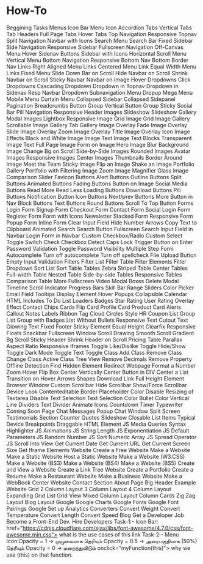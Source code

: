 # How-To
Beggining Tasks
Menus
Icon Bar
Menu Icon
Accordion
Tabs
Vertical Tabs
Tab Headers
Full Page Tabs
Hover Tabs
Top Navigation
Responsive Topnav
Split Navigation
Navbar with Icons
Search Menu
Search Bar
Fixed Sidebar
Side Navigation
Responsive Sidebar
Fullscreen Navigation
Off-Canvas Menu
Hover Sidenav Buttons
Sidebar with Icons
Horizontal Scroll Menu
Vertical Menu
Bottom Navigation
Responsive Bottom Nav
Bottom Border Nav Links
Right Aligned Menu Links
Centered Menu Link
Equal Width Menu Links
Fixed Menu
Slide Down Bar on Scroll
Hide Navbar on Scroll
Shrink Navbar on Scroll
Sticky Navbar
Navbar on Image
Hover Dropdowns
Click Dropdowns
Cascading Dropdown
Dropdown in Topnav
Dropdown in Sidenav
Resp Navbar Dropdown
Subnavigation Menu
Dropup
Mega Menu
Mobile Menu
Curtain Menu
Collapsed Sidebar
Collapsed Sidepanel
Pagination
Breadcrumbs
Button Group
Vertical Button Group
Sticky Social Bar
Pill Navigation
Responsive Header
Images
Slideshow
Slideshow Gallery
Modal Images
Lightbox
Responsive Image Grid
Image Grid
Image Gallery
Scrollable Image Gallery
Tab Gallery
Image Overlay Fade
Image Overlay Slide
Image Overlay Zoom
Image Overlay Title
Image Overlay Icon
Image Effects
Black and White Image
Image Text
Image Text Blocks
Transparent Image Text
Full Page Image
Form on Image
Hero Image
Blur Background Image
Change Bg on Scroll
Side-by-Side Images
Rounded Images
Avatar Images
Responsive Images
Center Images
Thumbnails
Border Around Image
Meet the Team
Sticky Image
Flip an Image
Shake an Image
Portfolio Gallery
Portfolio with Filtering
Image Zoom
Image Magnifier Glass
Image Comparison Slider
Favicon
Buttons
Alert Buttons
Outline Buttons
Split Buttons
Animated Buttons
Fading Buttons
Button on Image
Social Media Buttons
Read More Read Less
Loading Buttons
Download Buttons
Pill Buttons
Notification Button
Icon Buttons
Next/prev Buttons
More Button in Nav
Block Buttons
Text Buttons
Round Buttons
Scroll To Top Button
Forms
Login Form
Signup Form
Checkout Form
Contact Form
Social Login Form
Register Form
Form with Icons
Newsletter
Stacked Form
Responsive Form
Popup Form
Inline Form
Clear Input Field
Hide Number Arrows
Copy Text to Clipboard
Animated Search
Search Button
Fullscreen Search
Input Field in Navbar
Login Form in Navbar
Custom Checkbox/Radio
Custom Select
Toggle Switch
Check Checkbox
Detect Caps Lock
Trigger Button on Enter
Password Validation
Toggle Password Visibility
Multiple Step Form
Autocomplete
Turn off autocomplete
Turn off spellcheck
File Upload Button
Empty Input Validation
Filters
Filter List
Filter Table
Filter Elements
Filter Dropdown
Sort List
Sort Table
Tables
Zebra Striped Table
Center Tables
Full-width Table
Nested Table
Side-by-side Tables
Responsive Tables
Comparison Table
More
Fullscreen Video
Modal Boxes
Delete Modal
Timeline
Scroll Indicator
Progress Bars
Skill Bar
Range Sliders
Color Picker
Email Field
Tooltips
Display Element Hover
Popups
Collapsible
Calendar
HTML Includes
To Do List
Loaders
Badges
Star Rating
User Rating
Overlay Effect
Contact Chips
Cards
Flip Card
Profile Card
Product Card
Alerts
Callout
Notes
Labels
Ribbon
Tag Cloud
Circles
Style HR
Coupon
List Group
List Group with Badges
List Without Bullets
Responsive Text
Cutout Text
Glowing Text
Fixed Footer
Sticky Element
Equal Height
Clearfix
Responsive Floats
Snackbar
Fullscreen Window
Scroll Drawing
Smooth Scroll
Gradient Bg Scroll
Sticky Header
Shrink Header on Scroll
Pricing Table
Parallax
Aspect Ratio
Responsive Iframes
Toggle Like/Dislike
Toggle Hide/Show
Toggle Dark Mode
Toggle Text
Toggle Class
Add Class
Remove Class
Change Class
Active Class
Tree View
Remove Decimals
Remove Property
Offline Detection
Find Hidden Element
Redirect Webpage
Format a Number
Zoom Hover
Flip Box
Center Vertically
Center Button in DIV
Center a List
Transition on Hover
Arrows
Shapes
Download Link
Full Height Element
Browser Window
Custom Scrollbar
Hide Scrollbar
Show/Force Scrollbar
Device Look
Contenteditable Border
Placeholder Color
Disable Resizing of Textarea
Disable Text Selection
Text Selection Color
Bullet Color
Vertical Line
Dividers
Text Divider
Animate Icons
Countdown Timer
Typewriter
Coming Soon Page
Chat Messages
Popup Chat Window
Split Screen
Testimonials
Section Counter
Quotes Slideshow
Closable List Items
Typical Device Breakpoints
Draggable HTML Element
JS Media Queries
Syntax Highlighter
JS Animations
JS String Length
JS Exponentiation
JS Default Parameters
JS Random Number
JS Sort Numeric Array
JS Spread Operator
JS Scroll Into View
Get Current Date
Get Current URL
Get Current Screen Size
Get Iframe Elements
Website
Create a Free Website
Make a Website
Make a Static Website
Host a Static Website
Make a Website (W3.CSS)
Make a Website (BS3)
Make a Website (BS4)
Make a Website (BS5)
Create and View a Website
Create a Link Tree Website
Create a Portfolio
Create a Resume
Make a Restaurant Website
Make a Business Website
Make a WebBook
Center Website
Contact Section
About Page
Big Header
Example Website
Grid
2 Column Layout
3 Column Layout
4 Column Layout
Expanding Grid
List Grid View
Mixed Column Layout
Column Cards
Zig Zag Layout
Blog Layout
Google
Google Charts
Google Fonts
Google Font Pairings
Google Set up Analytics
Converters
Convert Weight
Convert Temperature
Convert Length
Convert Speed
Blog
Get a Developer Job
Become a Front-End Dev.
Hire Developers
Task-1:-
Icon Bar: href="https://cdnjs.cloudflare.com/ajax/libs/font-awesome/4.7.0/css/font-awesome.min.css"> what is the use cases of this link
Task-2:-
Menu Icon:Opacity = 1 → முழுமையாக தெரியும்
Opacity = 0.5 → அரைபகுதியாக (50%) தெரியும்
Opacity = 0 → மறைந்துவிடும்
onclick="myFunction(this)"> why we use (this) on that function.
